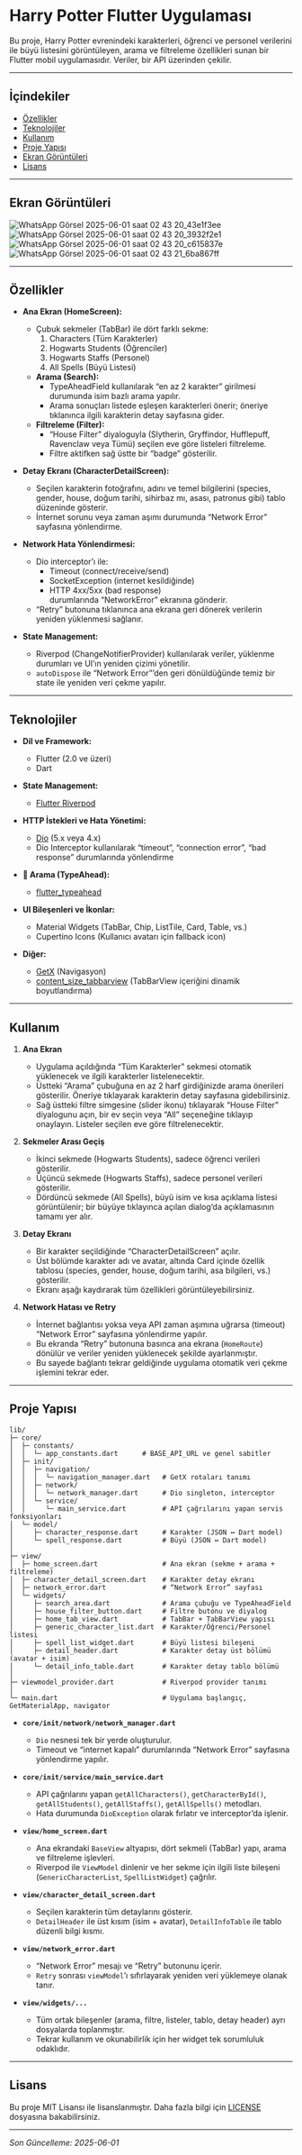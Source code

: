 # Harry Potter Flutter Uygulaması

Bu proje, Harry Potter evrenindeki karakterleri, öğrenci ve personel verilerini ile büyü listesini görüntüleyen, arama ve filtreleme özellikleri sunan bir Flutter mobil uygulamasıdır. Veriler, bir API üzerinden çekilir.

---

## İçindekiler

- [Özellikler](#özellikler)  
- [Teknolojiler](#teknolojiler)  
- [Kullanım](#kullanım)  
- [Proje Yapısı](#proje-yapısı)  
- [Ekran Görüntüleri](#ekran-görüntüleri)  
- [Lisans](#lisans)  

---

## Ekran Görüntüleri

![WhatsApp Görsel 2025-06-01 saat 02 43 20_43e1f3ee](https://github.com/user-attachments/assets/c5fb165d-8683-4468-aca6-7f27cd603e86)
![WhatsApp Görsel 2025-06-01 saat 02 43 20_3932f2e1](https://github.com/user-attachments/assets/9678b575-107e-4eff-83b3-42aff13384ca)
![WhatsApp Görsel 2025-06-01 saat 02 43 20_c615837e](https://github.com/user-attachments/assets/f28623ad-763c-4bd8-a6ab-9f59919f9c99)
![WhatsApp Görsel 2025-06-01 saat 02 43 21_6ba867ff](https://github.com/user-attachments/assets/50a661a0-6962-49e6-a93a-be3a3a1e3a12)


---

## Özellikler

- **Ana Ekran (HomeScreen):**  
  - Çubuk sekmeler (TabBar) ile dört farklı sekme:  
    1. Characters (Tüm Karakterler)  
    2. Hogwarts Students (Öğrenciler)  
    3. Hogwarts Staffs (Personel)  
    4. All Spells (Büyü Listesi)  
  - **Arama (Search):**  
    - TypeAheadField kullanılarak “en az 2 karakter” girilmesi durumunda isim bazlı arama yapılır.  
    - Arama sonuçları listede eşleşen karakterleri önerir; öneriye tıklanınca ilgili karakterin detay sayfasına gider.  
  - **Filtreleme (Filter):**  
    - “House Filter” diyaloguyla (Slytherin, Gryffindor, Hufflepuff, Ravenclaw veya Tümü) seçilen eve göre listeleri filtreleme.  
    - Filtre aktifken sağ üstte bir “badge” gösterilir.  

- **Detay Ekranı (CharacterDetailScreen):**  
  - Seçilen karakterin fotoğrafını, adını ve temel bilgilerini (species, gender, house, doğum tarihi, sihirbaz mı, asası, patronus gibi) tablo düzeninde gösterir.  
  - İnternet sorunu veya zaman aşımı durumunda “Network Error” sayfasına yönlendirme.  

- **Network Hata Yönlendirmesi:**  
  - Dio interceptor’ı ile:  
    - Timeout (connect/receive/send)  
    - SocketException (internet kesildiğinde)  
    - HTTP 4xx/5xx (bad response)  
    durumlarında “NetworkError” ekranına gönderir.  
  - “Retry” butonuna tıklanınca ana ekrana geri dönerek verilerin yeniden yüklenmesi sağlanır.  

- **State Management:**  
  - Riverpod (ChangeNotifierProvider) kullanılarak veriler, yüklenme durumları ve UI’ın yeniden çizimi yönetilir.  
  - `autoDispose` ile “Network Error”’den geri dönüldüğünde temiz bir state ile yeniden veri çekme yapılır.  

---

## Teknolojiler

- **Dil ve Framework:**  
  - Flutter (2.0 ve üzeri)  
  - Dart  

- **State Management:**  
  - [Flutter Riverpod](https://pub.dev/packages/flutter_riverpod)  

- **HTTP İstekleri ve Hata Yönetimi:**  
  - [Dio](https://pub.dev/packages/dio) (5.x veya 4.x)  
  - Dio Interceptor kullanılarak “timeout”, “connection error”, “bad response” durumlarında yönlendirme  

- **📇 Arama (TypeAhead):**  
  - [flutter_typeahead](https://pub.dev/packages/flutter_typeahead)  

- **UI Bileşenleri ve İkonlar:**  
  - Material Widgets (TabBar, Chip, ListTile, Card, Table, vs.)  
  - Cupertino Icons (Kullanıcı avatarı için fallback icon)  

- **Diğer:**  
  - [GetX](https://pub.dev/packages/get) (Navigasyon)  
  - [content_size_tabbarview](https://pub.dev/packages/contentsize_tabbarview) (TabBarView içeriğini dinamik boyutlandırma)  

---


## Kullanım

1. **Ana Ekran**

   * Uygulama açıldığında “Tüm Karakterler” sekmesi otomatik yüklenecek ve ilgili karakterler listelenecektir.
   * Üstteki “Arama” çubuğuna en az 2 harf girdiğinizde arama önerileri gösterilir. Öneriye tıklayarak karakterin detay sayfasına gidebilirsiniz.
   * Sağ üstteki filtre simgesine (slider ikonu) tıklayarak “House Filter” diyalogunu açın, bir ev seçin veya “All” seçeneğine tıklayıp onaylayın. Listeler seçilen eve göre filtrelenecektir.

2. **Sekmeler Arası Geçiş**

   * İkinci sekmede (Hogwarts Students), sadece öğrenci verileri gösterilir.
   * Üçüncü sekmede (Hogwarts Staffs), sadece personel verileri gösterilir.
   * Dördüncü sekmede (All Spells), büyü isim ve kısa açıklama listesi görüntülenir; bir büyüye tıklayınca açılan dialog’da açıklamasının tamamı yer alır.

3. **Detay Ekranı**

   * Bir karakter seçildiğinde “CharacterDetailScreen” açılır.
   * Üst bölümde karakter adı ve avatar, altında Card içinde özellik tablosu (species, gender, house, doğum tarihi, asa bilgileri, vs.) gösterilir.
   * Ekranı aşağı kaydırarak tüm özellikleri görüntüleyebilirsiniz.

4. **Network Hatası ve Retry**

   * İnternet bağlantısı yoksa veya API zaman aşımına uğrarsa (timeout) “Network Error” sayfasına yönlendirme yapılır.
   * Bu ekranda “Retry” butonuna basınca ana ekrana (`HomeRoute`) dönülür ve veriler yeniden yüklenecek şekilde ayarlanmıştır.
   * Bu sayede bağlantı tekrar geldiğinde uygulama otomatik veri çekme işlemini tekrar eder.

---

## Proje Yapısı

```
lib/
├─ core/
│  ├─ constants/
│  │  └─ app_constants.dart      # BASE_API_URL ve genel sabitler
│  ├─ init/
│  │  ├─ navigation/
│  │  │  └─ navigation_manager.dart   # GetX rotaları tanımı
│  │  ├─ network/
│  │  │  └─ network_manager.dart      # Dio singleton, interceptor
│  │  └─ service/
│  │     └─ main_service.dart         # API çağrılarını yapan servis fonksiyonları
│  └─ model/
│     ├─ character_response.dart      # Karakter (JSON ↔ Dart model)
│     └─ spell_response.dart          # Büyü (JSON ↔ Dart model)
│
├─ view/
│  ├─ home_screen.dart                # Ana ekran (sekme + arama + filtreleme)
│  ├─ character_detail_screen.dart    # Karakter detay ekranı
│  ├─ network_error.dart              # “Network Error” sayfası
│  └─ widgets/
│     ├─ search_area.dart             # Arama çubuğu ve TypeAheadField
│     ├─ house_filter_button.dart     # Filtre butonu ve diyalog
│     ├─ home_tab_view.dart           # TabBar + TabBarView yapısı
│     ├─ generic_character_list.dart  # Karakter/Öğrenci/Personel listesi
│     ├─ spell_list_widget.dart       # Büyü listesi bileşeni
│     ├─ detail_header.dart           # Karakter detay üst bölümü (avatar + isim)
│     └─ detail_info_table.dart       # Karakter detay tablo bölümü
│
├─ viewmodel_provider.dart            # Riverpod provider tanımı
│
└─ main.dart                          # Uygulama başlangıç, GetMaterialApp, navigator
```

* **`core/init/network/network_manager.dart`**

  * `Dio` nesnesi tek bir yerde oluşturulur.
  * Timeout ve “internet kapalı” durumlarında “Network Error” sayfasına yönlendirme yapılır.

* **`core/init/service/main_service.dart`**

  * API çağrılarını yapan `getAllCharacters()`, `getCharacterById()`, `getAllStudents()`, `getAllStaffs()`, `getAllSpells()` metodları.
  * Hata durumunda `DioException` olarak fırlatır ve interceptor’da işlenir.

* **`view/home_screen.dart`**

  * Ana ekrandaki `BaseView` altyapısı, dört sekmeli (TabBar) yapı, arama ve filtreleme işlevleri.
  * Riverpod ile `ViewModel` dinlenir ve her sekme için ilgili liste bileşeni (`GenericCharacterList`, `SpellListWidget`) çağrılır.

* **`view/character_detail_screen.dart`**

  * Seçilen karakterin tüm detaylarını gösterir.
  * `DetailHeader` ile üst kısım (isim + avatar), `DetailInfoTable` ile tablo düzenli bilgi kısmı.

* **`view/network_error.dart`**

  * “Network Error” mesajı ve “Retry” butonunu içerir.
  * `Retry` sonrası `viewModel`’ı sıfırlayarak yeniden veri yüklemeye olanak tanır.

* **`view/widgets/...`**

  * Tüm ortak bileşenler (arama, filtre, listeler, tablo, detay header) ayrı dosyalarda toplanmıştır.
  * Tekrar kullanım ve okunabilirlik için her widget tek sorumluluk odaklıdır.

---



## Lisans

Bu proje MIT Lisansı ile lisanslanmıştır.
Daha fazla bilgi için [LICENSE](./LICENSE) dosyasına bakabilirsiniz.

---

*Son Güncelleme: 2025-06-01*

```
```

